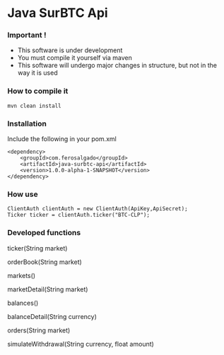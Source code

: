 # Java SurBTC Api

### Important !
  - This software is under development
  - You must compile it yourself via maven
  - This software will undergo major changes in structure, but not in the way it is used
  
### How to compile it
    mvn clean install

### Installation

Include the following in your pom.xml
```
<dependency>
    <groupId>com.ferosalgado</groupId>
    <artifactId>java-surbtc-api</artifactId>
    <version>1.0.0-alpha-1-SNAPSHOT</version>
</dependency>
```
### How use
```
ClientAuth clientAuth = new ClientAuth(ApiKey,ApiSecret);
Ticker ticker = clientAuth.ticker("BTC-CLP");
```
### Developed functions
ticker(String market)

orderBook(String market)
 
markets()

marketDetail(String market)

balances()

balanceDetail(String currency)

orders(String market)

simulateWithdrawal(String currency, float amount)